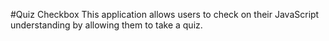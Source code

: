#Quiz Checkbox
This application allows users to check on their JavaScript understanding by allowing them to take a quiz.
